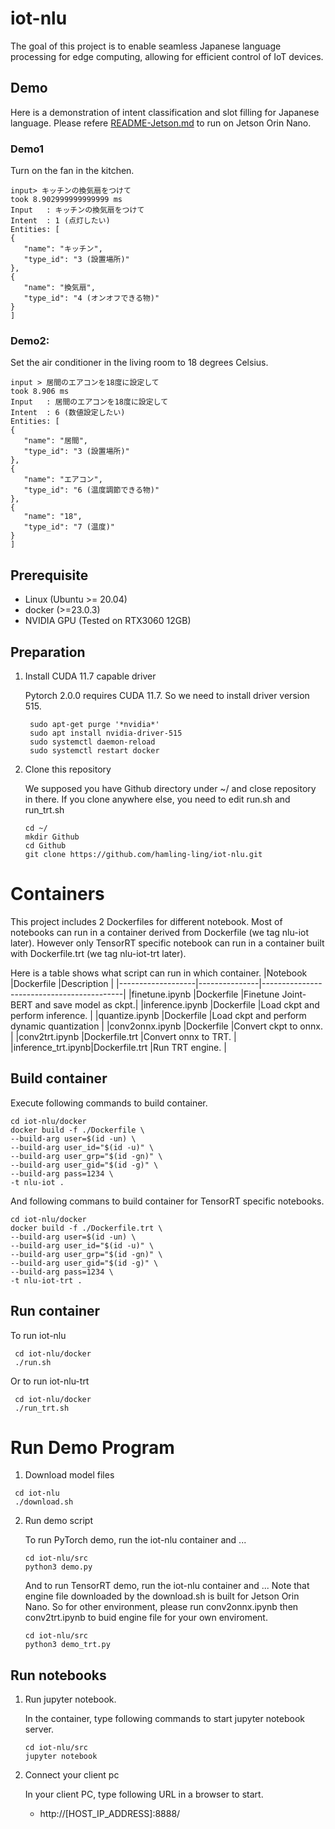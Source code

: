 # iot-nlu

The goal of this project is to enable seamless Japanese language processing for edge computing, allowing for efficient control of IoT devices.

## Demo
   Here is a demonstration of intent classification and slot filling for Japanese language. Please refere [README-Jetson.md](README-Jetson.md "Jetson Setup Guide") to run on Jetson Orin Nano.

### Demo1

   Turn on the fan in the kitchen.
   ```
   input> キッチンの換気扇をつけて
   took 8.902999999999999 ms
   Input   : キッチンの換気扇をつけて
   Intent  : 1 (点灯したい)
   Entities: [
   {
      "name": "キッチン",
      "type_id": "3 (設置場所)"
   },
   {
      "name": "換気扇",
      "type_id": "4 (オンオフできる物)"
   }
   ]
   ```

### Demo2:

   Set the air conditioner in the living room to 18 degrees Celsius.
   ```
   input > 居間のエアコンを18度に設定して
   took 8.906 ms
   Input   : 居間のエアコンを18度に設定して
   Intent  : 6 (数値設定したい)
   Entities: [
   {
      "name": "居間",
      "type_id": "3 (設置場所)"
   },
   {
      "name": "エアコン",
      "type_id": "6 (温度調節できる物)"
   },
   {
      "name": "18",
      "type_id": "7 (温度)"
   }
   ]
   ```

## Prerequisite

* Linux (Ubuntu >= 20.04)
* docker (>=23.0.3)
* NVIDIA GPU (Tested on RTX3060 12GB)

## Preparation

1. Install CUDA 11.7 capable driver
   
   Pytorch 2.0.0 requires CUDA 11.7. So we need to install driver version 515.
   ```
    sudo apt-get purge '*nvidia*'
    sudo apt install nvidia-driver-515
    sudo systemctl daemon-reload
    sudo systemctl restart docker
    ```

2. Clone this repository

   We supposed you have Github directory under ~/ and close repository in there. If you clone anywhere else, you need to edit run.sh and run_trt.sh

   ```
   cd ~/
   mkdir Github
   cd Github
   git clone https://github.com/hamling-ling/iot-nlu.git
   ```

# Containers

   This project includes 2 Dockerfiles for different notebook.
   Most of notebooks can run in a container derived from Dockerfile (we tag nlu-iot later). However only TensorRT specific notebook can run in a container built with Dockerfile.trt (we tag nlu-iot-trt later).

   Here is a table shows what script can run in which container.
   |Notebook           |Dockerfile     |Description                                |
   |-------------------|---------------|-------------------------------------------|
   |finetune.ipynb     |Dockerfile     |Finetune Joint-BERT and save model as ckpt.|
   |inference.ipynb    |Dockerfile     |Load ckpt and perform inference.           |
   |quantize.ipynb     |Dockerfile     |Load ckpt and perform dynamic quantization |
   |conv2onnx.ipynb    |Dockerfile     |Convert ckpt to onnx.                      |
   |conv2trt.ipynb     |Dockerfile.trt |Convert onnx to TRT.                       |
   |inference_trt.ipynb|Dockerfile.trt |Run TRT engine.                            |

## Build container
   
   Execute following commands to build container.
   ```
   cd iot-nlu/docker
   docker build -f ./Dockerfile \
   --build-arg user=$(id -un) \
   --build-arg user_id="$(id -u)" \
   --build-arg user_grp="$(id -gn)" \
   --build-arg user_gid="$(id -g)" \
   --build-arg pass=1234 \
   -t nlu-iot .
   ```

   And following commans to build container for TensorRT specific notebooks.
   ```
   cd iot-nlu/docker
   docker build -f ./Dockerfile.trt \
   --build-arg user=$(id -un) \
   --build-arg user_id="$(id -u)" \
   --build-arg user_grp="$(id -gn)" \
   --build-arg user_gid="$(id -g)" \
   --build-arg pass=1234 \
   -t nlu-iot-trt .
   ```

## Run container

   To run iot-nlu
   ```
    cd iot-nlu/docker
    ./run.sh
   ```

   Or to run iot-nlu-trt

   ```
    cd iot-nlu/docker
    ./run_trt.sh
   ```

# Run Demo Program

   1. Download model files

   ```
    cd iot-nlu
    ./download.sh
   ```
   
   2. Run demo script

      To run PyTorch demo, run the iot-nlu container and ...
      ```
      cd iot-nlu/src
      python3 demo.py
      ```

      And to run TensorRT demo, run the iot-nlu container and ...
      Note that engine file downloaded by the download.sh is built for Jetson Orin Nano. So for other environment, please run conv2onnx.ipynb then conv2trt.ipynb to buid engine file for your own enviroment.

      ```
      cd iot-nlu/src
      python3 demo_trt.py
      ```

## Run notebooks

1. Run jupyter notebook.

   In the container, type following commands to start jupyter notebook server.
   ```
   cd iot-nlu/src
   jupyter notebook
   ```

2. Connect your client pc

   In your client PC, type following URL in a browser to start.
   
   * http://[HOST_IP_ADDRESS]:8888/

